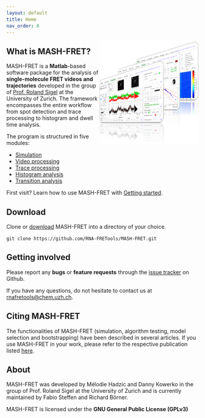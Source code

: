 ```yaml
---
layout: default
title: Home
nav_order: 0
---
```



<img src="assets/images/mash-fret_logo_500px.png" width="260" style="float:right"/>

<!--
# MASH-FRET
{: .no_toc }


## Table of contents
{: .no_toc .text-delta }


1. TOC
{:toc}
-->



## What is MASH-FRET?
MASH-FRET is a **Matlab**-based software package for the analysis of **single-molecule FRET videos and trajectories** developed in the group of [Prof. Roland Sigel](https://www.chem.uzh.ch/en/sigel/news.html) at the University of Zurich.
The framework encompasses the entire workflow from spot detection and trace processing to histogram and dwell time analysis.

The program is structured in five modules:

- [Simulation](docs/simulation)
- [Video processing](docs/movie-processing)
- [Trace processing](docs/trace-processing)
- [Histogram analysis](docs/histogram-analysis)
- [Transition analysis](docs/transition-analysis)

First visit? Learn how to use MASH-FRET with [Getting started](docs/Getting_started).


## Download

Clone or [download](https://github.com/RNA-FRETools/MASH-FRET/archive/master.zip) MASH-FRET into a directory of your choice.
```
git clone https://github.com/RNA-FRETools/MASH-FRET.git
```


## Getting involved

Please report any **bugs** or **feature requests** through the [issue tracker](https://github.com/RNA-FRETools/MASH-FRET/issues) on Github.

If you have any questions, do not hesitate to contact us at [rnafretools@chem.uzh.ch](mailto:rnafretools@chem.uzh.ch).


## Citing MASH-FRET

The functionalities of MASH-FRET (simulation, algorithm testing, model selection and bootstrapping) have been described in several articles. If you use MASH-FRET in your work, please refer to the respective publication listed [here](citations.html).


## About
MASH-FRET was developed by Mélodie Hadzic and Danny Kowerko in the group of Prof. Roland Sigel at the University of Zurich and is currently maintained by Fabio Steffen and Richard Börner.

MASH-FRET is licensed under the **GNU General Public License (GPLv3)**
